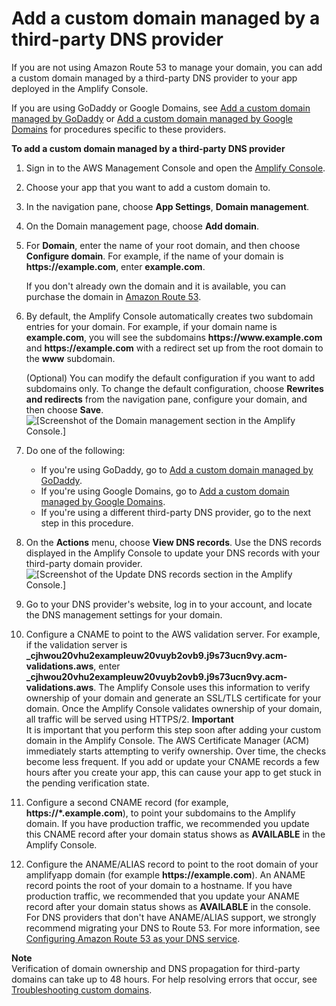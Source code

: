 # Add a custom domain managed by a third\-party DNS provider<a name="to-add-a-custom-domain-managed-by-a-third-party-dns-provider"></a>

If you are not using Amazon Route 53 to manage your domain, you can add a custom domain managed by a third\-party DNS provider to your app deployed in the Amplify Console\.

If you are using GoDaddy or Google Domains, see [Add a custom domain managed by GoDaddy](to-add-a-custom-domain-managed-by-godaddy.md) or [Add a custom domain managed by Google Domains](to-add-a-custom-domain-managed-by-google-domains.md) for procedures specific to these providers\.

**To add a custom domain managed by a third\-party DNS provider**

1. Sign in to the AWS Management Console and open the [Amplify Console](https://console.aws.amazon.com/amplify/)\.

1. Choose your app that you want to add a custom domain to\.

1. In the navigation pane, choose **App Settings**, **Domain management**\.

1. On the Domain management page, choose **Add domain**\.

1. For **Domain**, enter the name of your root domain, and then choose **Configure domain**\. For example, if the name of your domain is **https://example\.com**, enter **example\.com**\.

    If you don't already own the domain and it is available, you can purchase the domain in [Amazon Route 53](https://docs.aws.amazon.com/Route53/latest/DeveloperGuide/domain-register.html)\.

1. By default, the Amplify Console automatically creates two subdomain entries for your domain\. For example, if your domain name is **example\.com**, you will see the subdomains **https://www\.example\.com** and **https://example\.com** with a redirect set up from the root domain to the **www** subdomain\. 

   \(Optional\) You can modify the default configuration if you want to add subdomains only\. To change the default configuration, choose **Rewrites and redirects** from the navigation pane, configure your domain, and then choose **Save**\.  
![\[Screenshot of the Domain management section in the Amplify Console.\]](http://docs.aws.amazon.com/amplify/latest/userguide/images/amplify-thirdparty-1Update.png)

1. Do one of the following: 
   + If you're using GoDaddy, go to [Add a custom domain managed by GoDaddy](to-add-a-custom-domain-managed-by-godaddy.md)\.
   + If you're using Google Domains, go to [Add a custom domain managed by Google Domains](to-add-a-custom-domain-managed-by-google-domains.md)\.
   + If you're using a different third\-party DNS provider, go to the next step in this procedure\. 

1. On the **Actions** menu, choose **View DNS records**\. Use the DNS records displayed in the Amplify Console to update your DNS records with your third\-party domain provider\.  
![\[Screenshot of the Update DNS records section in the Amplify Console.\]](http://docs.aws.amazon.com/amplify/latest/userguide/images/amplify-thirdpartyDNS-1.png)

1. Go to your DNS provider's website, log in to your account, and locate the DNS management settings for your domain\.

1. Configure a CNAME to point to the AWS validation server\. For example, if the validation server is **\_cjhwou20vhu2exampleuw20vuyb2ovb9\.j9s73ucn9vy\.acm\-validations\.aws**, enter **\_cjhwou20vhu2exampleuw20vuyb2ovb9\.j9s73ucn9vy\.acm\-validations\.aws**\. The Amplify Console uses this information to verify ownership of your domain and generate an SSL/TLS certificate for your domain\. Once the Amplify Console validates ownership of your domain, all traffic will be served using HTTPS/2\.
**Important**  
 It is important that you perform this step soon after adding your custom domain in the Amplify Console\. The AWS Certificate Manager \(ACM\) immediately starts attempting to verify ownership\. Over time, the checks become less frequent\. If you add or update your CNAME records a few hours after you create your app, this can cause your app to get stuck in the pending verification state\.

1. Configure a second CNAME record \(for example, **https://\*\.example\.com**\), to point your subdomains to the Amplify domain\. If you have production traffic, we recommended you update this CNAME record after your domain status shows as **AVAILABLE** in the Amplify Console\.

1. Configure the ANAME/ALIAS record to point to the root domain of your amplifyapp domain \(for example **https://example\.com**\)\. An ANAME record points the root of your domain to a hostname\. If you have production traffic, we recommended that you update your ANAME record after your domain status shows as **AVAILABLE** in the console\. For DNS providers that don't have ANAME/ALIAS support, we strongly recommend migrating your DNS to Route 53\. For more information, see [Configuring Amazon Route 53 as your DNS service](https://docs.aws.amazon.com/Route53/latest/DeveloperGuide/dns-configuring.html)\.

**Note**  
 Verification of domain ownership and DNS propagation for third\-party domains can take up to 48 hours\. For help resolving errors that occur, see [Troubleshooting custom domains](custom-domain-troubleshoot-guide.md)\. 